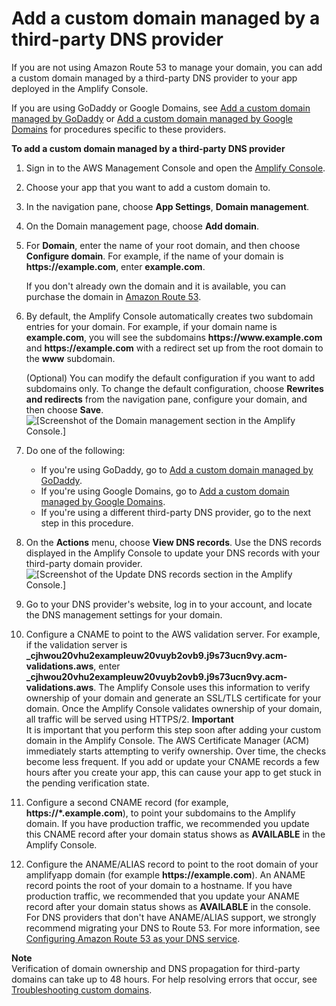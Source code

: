 # Add a custom domain managed by a third\-party DNS provider<a name="to-add-a-custom-domain-managed-by-a-third-party-dns-provider"></a>

If you are not using Amazon Route 53 to manage your domain, you can add a custom domain managed by a third\-party DNS provider to your app deployed in the Amplify Console\.

If you are using GoDaddy or Google Domains, see [Add a custom domain managed by GoDaddy](to-add-a-custom-domain-managed-by-godaddy.md) or [Add a custom domain managed by Google Domains](to-add-a-custom-domain-managed-by-google-domains.md) for procedures specific to these providers\.

**To add a custom domain managed by a third\-party DNS provider**

1. Sign in to the AWS Management Console and open the [Amplify Console](https://console.aws.amazon.com/amplify/)\.

1. Choose your app that you want to add a custom domain to\.

1. In the navigation pane, choose **App Settings**, **Domain management**\.

1. On the Domain management page, choose **Add domain**\.

1. For **Domain**, enter the name of your root domain, and then choose **Configure domain**\. For example, if the name of your domain is **https://example\.com**, enter **example\.com**\.

    If you don't already own the domain and it is available, you can purchase the domain in [Amazon Route 53](https://docs.aws.amazon.com/Route53/latest/DeveloperGuide/domain-register.html)\.

1. By default, the Amplify Console automatically creates two subdomain entries for your domain\. For example, if your domain name is **example\.com**, you will see the subdomains **https://www\.example\.com** and **https://example\.com** with a redirect set up from the root domain to the **www** subdomain\. 

   \(Optional\) You can modify the default configuration if you want to add subdomains only\. To change the default configuration, choose **Rewrites and redirects** from the navigation pane, configure your domain, and then choose **Save**\.  
![\[Screenshot of the Domain management section in the Amplify Console.\]](http://docs.aws.amazon.com/amplify/latest/userguide/images/amplify-thirdparty-1Update.png)

1. Do one of the following: 
   + If you're using GoDaddy, go to [Add a custom domain managed by GoDaddy](to-add-a-custom-domain-managed-by-godaddy.md)\.
   + If you're using Google Domains, go to [Add a custom domain managed by Google Domains](to-add-a-custom-domain-managed-by-google-domains.md)\.
   + If you're using a different third\-party DNS provider, go to the next step in this procedure\. 

1. On the **Actions** menu, choose **View DNS records**\. Use the DNS records displayed in the Amplify Console to update your DNS records with your third\-party domain provider\.  
![\[Screenshot of the Update DNS records section in the Amplify Console.\]](http://docs.aws.amazon.com/amplify/latest/userguide/images/amplify-thirdpartyDNS-1.png)

1. Go to your DNS provider's website, log in to your account, and locate the DNS management settings for your domain\.

1. Configure a CNAME to point to the AWS validation server\. For example, if the validation server is **\_cjhwou20vhu2exampleuw20vuyb2ovb9\.j9s73ucn9vy\.acm\-validations\.aws**, enter **\_cjhwou20vhu2exampleuw20vuyb2ovb9\.j9s73ucn9vy\.acm\-validations\.aws**\. The Amplify Console uses this information to verify ownership of your domain and generate an SSL/TLS certificate for your domain\. Once the Amplify Console validates ownership of your domain, all traffic will be served using HTTPS/2\.
**Important**  
 It is important that you perform this step soon after adding your custom domain in the Amplify Console\. The AWS Certificate Manager \(ACM\) immediately starts attempting to verify ownership\. Over time, the checks become less frequent\. If you add or update your CNAME records a few hours after you create your app, this can cause your app to get stuck in the pending verification state\.

1. Configure a second CNAME record \(for example, **https://\*\.example\.com**\), to point your subdomains to the Amplify domain\. If you have production traffic, we recommended you update this CNAME record after your domain status shows as **AVAILABLE** in the Amplify Console\.

1. Configure the ANAME/ALIAS record to point to the root domain of your amplifyapp domain \(for example **https://example\.com**\)\. An ANAME record points the root of your domain to a hostname\. If you have production traffic, we recommended that you update your ANAME record after your domain status shows as **AVAILABLE** in the console\. For DNS providers that don't have ANAME/ALIAS support, we strongly recommend migrating your DNS to Route 53\. For more information, see [Configuring Amazon Route 53 as your DNS service](https://docs.aws.amazon.com/Route53/latest/DeveloperGuide/dns-configuring.html)\.

**Note**  
 Verification of domain ownership and DNS propagation for third\-party domains can take up to 48 hours\. For help resolving errors that occur, see [Troubleshooting custom domains](custom-domain-troubleshoot-guide.md)\. 